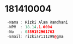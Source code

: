 # 181410004
``` c++
 -Nama : Rizki Alam Ramdhani
 -NPM  : 18.14.1.0004
 -No   : 0859152961763
 -Email: rizkiar111299@gma
```
